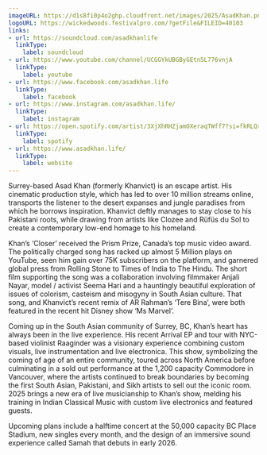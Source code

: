 ```yaml
---
imageURL: https://d1s8fi0p4o2ghp.cloudfront.net/images/2025/AsadKhan.png
logoURL: https://wickedwoods.festivalpro.com/?getFile&FILEID=40103
links:
- url: https://soundcloud.com/asadkhanlife
  linkType:
    label: soundcloud
- url: https://www.youtube.com/channel/UCGGYkUBGByGEtn5L776vnjA
  linkType:
    label: youtube
- url: https://www.facebook.com/asadkhan.life
  linkType:
    label: facebook
- url: https://www.instagram.com/asadkhan.life/
  linkType:
    label: instagram
- url: https://open.spotify.com/artist/3XjXhRHZjamOXeraqTWff7?si=fkRLQrelSCeE29xUk-nBMA
  linkType:
    label: spotify
- url: https://www.asadkhan.life/
  linkType:
    label: website
---
```

Surrey-based Asad Khan (formerly Khanvict) is an escape artist. His cinematic production style, which has led to over 10 million streams online, transports the listener to the desert expanses and jungle paradises from which he borrows inspiration. Khanvict deftly manages to stay close to his Pakistani roots, while drawing  from artists like Clozee and Rüfüs du Sol to create a contemporary low-end homage to his homeland. 

Khan’s ‘Closer’ received the Prism Prize, Canada’s top music video award. The politically charged song has racked up almost 5 Million plays on YouTube, seen him gain over 75K subscribers on the platform, and garnered global press from Rolling Stone to Times of India to The Hindu. The short film supporting the song was a collaboration involving filmmaker Anjali Nayar, model / activist Seema Hari and a hauntingly beautiful exploration of issues of colorism, casteism and misogyny in South Asian culture. That song, and Khanvict’s recent remix of AR Rahman’s ‘Tere Bina’, were both featured in the recent hit Disney show ‘Ms Marvel’. 

Coming up in the South Asian community of Surrey, BC, Khan’s heart has always been in the live experience. His recent Arrival EP and tour with NYC-based violinist Raaginder was a visionary experience combining custom visuals, live instrumentation and live electronica. This show, symbolizing  the coming of age of an entire community, toured across North America before culminating in a sold out performance at the 1,200 capacity Commodore in Vancouver, where the artists continued to break boundaries by becoming the first South Asian, Pakistani, and Sikh artists to sell out the iconic room. 2025 brings a new era  of live musicianship to Khan’s show, melding his training in Indian Classical Music with custom live electronics and featured guests.

Upcoming plans include a halftime concert at the 50,000 capacity BC Place Stadium, new singles every month, and the design of an immersive sound experience called Samah that debuts in early 2026.
